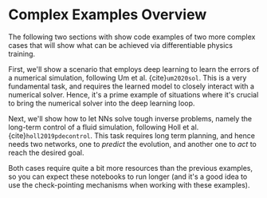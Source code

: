 Complex Examples Overview
=======================

The following two sections with show code examples of two more complex cases that 
will show what can be achieved via differentiable physics training.

First, we'll show a scenario that employs deep learning to learn the errors
of a numerical simulation, following Um et al. {cite}`um2020sol`.
This is a very fundamental task, and requires the learned model to closely
interact with a numerical solver. Hence, it's a prime example of 
situations where it's crucial to bring the numerical solver into the 
deep learning loop.

Next, we'll show how to let NNs solve tough inverse problems, namely the long-term control
of a fluid simulation, following Holl et al.  {cite}`holl2019pdecontrol`. 
This task requires long term planning,
and hence needs two networks, one to _predict_ the evolution, 
and another one to _act_ to reach the desired goal. 

Both cases require quite a bit more resources than the previous examples, so you 
can expect these notebooks to run longer (and it's a good idea to use the check-pointing
mechanisms when working with these examples).

